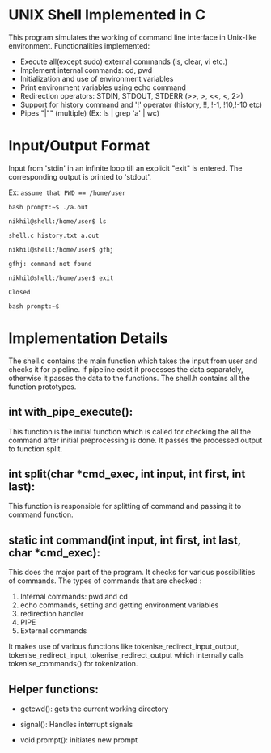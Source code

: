 
# UNIX Shell Implemented in C
This program simulates the working of command line interface in Unix-like environment. Functionalities implemented:

- Execute all(except sudo) external commands (ls, clear, vi etc.)
- Implement internal commands: cd, pwd
- Initialization and use of environment variables
- Print environment variables using echo command
- Redirection operators: STDIN, STDOUT, STDERR (>>, >, <<, <, 2>) 
- Support for history command and '!' operator (history, !!, !-1, !10,!-10 etc)
- Pipes "|"" (multiple) (Ex: ls | grep 'a' | wc)


# Input/Output Format

Input from 'stdin' in an infinite loop till an explicit "exit" is entered.
The corresponding output is printed to 'stdout'.

Ex:
<code>assume that PWD == /home/user</code>

<code>bash prompt:~$ ./a.out</code>

<code>nikhil@shell:/home/user$ ls</code>

<code>shell.c history.txt a.out</code>

<code>nikhil@shell:/home/user$ gfhj</code>

<code>gfhj: command not found</code>

<code>nikhil@shell:/home/user$ exit</code>

<code>Closed</code>

<code>bash prompt:~$</code>


# Implementation Details

The shell.c contains the main function which takes the input from user and checks it for pipeline. If pipeline exist it processes the data separately, otherwise it passes the data to the functions. The shell.h contains all the function prototypes.

## int with_pipe_execute():
This function is the initial function which is called for checking the all the command after initial preprocessing is done. It passes the processed output to function split.

## int split(char *cmd_exec, int input, int first, int last):
This function is responsible for splitting of command and passing it to command function.

## static int command(int input, int first, int last, char *cmd_exec):
This does the major part of the program. It checks for various possibilities of commands. The types of commands that are checked :
1) Internal commands: pwd and cd
2) echo commands, setting and getting environment variables
3) redirection handler 
4) PIPE
5) External commands

It makes use of various functions like tokenise_redirect_input_output, tokenise_redirect_input, tokenise_redirect_output which internally calls tokenise_commands() for tokenization.


## Helper functions:
- getcwd():
gets the current working directory

- signal():
Handles interrupt signals

- void prompt():
initiates new prompt 
